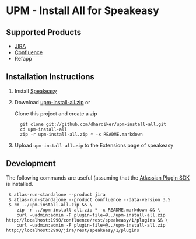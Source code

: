 UPM - Install All for Speakeasy
================================

Supported Products
------------------
* [JIRA](http://www.atlassian.com/software/jira/)
* [Confluence](http://www.atlassian.com/software/confluence/)
* Refapp

Installation Instructions
-------------------------

1. Install [Speakeasy](http://confluence.atlassian.com/display/DEVNET/Speakeasy+Install+Guide)
2. Download [upm-install-all.zip](https://github.com/downloads/dhardiker/upm-install-all/upm-install-all.zip) or 

    Clone this project and create a zip 

         git clone git://github.com/dhardiker/upm-install-all.git
         cd upm-install-all
         zip -r upm-install-all.zip * -x README.markdown
         
4. Upload `upm-install-all.zip` to the Extensions page of speakeasy


Development
-----------

The following commands are useful (assuming that the [Atlassian Plugin SDK](http://confluence.atlassian.com/display/DEVNET/Developing+your+Plugin+using+the+Atlassian+Plugin+SDK) is installed.

     $ atlas-run-standalone --product jira
     $ atlas-run-standalone --product confluence --data-version 3.5
     $ rm ../upm-install-all.zip && \
        zip -r ../upm-install-all.zip * -x README.markdown && \
        curl -uadmin:admin -F plugin-file=@../upm-install-all.zip http://localhost:1990/confluence/rest/speakeasy/1/plugins && \
        curl -uadmin:admin -F plugin-file=@../upm-install-all.zip http://localhost:2990/jira/rest/speakeasy/1/plugins
